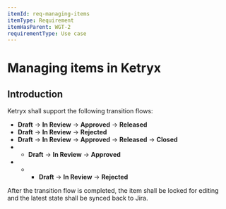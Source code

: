 ```yaml
---
itemId: req-managing-items
itemType: Requirement
itemHasParent: WGT-2
requirementType: Use case
---
```


# Managing items in Ketryx

## Introduction

Ketryx shall support the following transition flows:

- **Draft** -> **In Review** -> **Approved** -> **Released**
- **Draft** -> **In Review** -> **Rejected**
- **Draft** -> **In Review** -> **Approved** -> **Released** -> **Closed**
- - **Draft** -> **In Review** -> **Approved**
- - - **Draft** -> **In Review** -> **Rejected**

After the transition flow is completed, the item shall be locked for editing and the latest state shall be synced back to Jira.